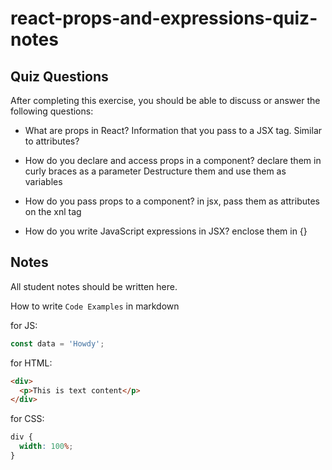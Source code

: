 # react-props-and-expressions-quiz-notes

## Quiz Questions

After completing this exercise, you should be able to discuss or answer the following questions:

- What are props in React?
  Information that you pass to a JSX tag.
  Similar to attributes?

- How do you declare and access props in a component?
  declare them in curly braces as a parameter
  Destructure them and use them as variables

- How do you pass props to a component?
  in jsx, pass them as attributes on the xnl tag

- How do you write JavaScript expressions in JSX?
  enclose them in {}

## Notes

All student notes should be written here.

How to write `Code Examples` in markdown

for JS:

```javascript
const data = 'Howdy';
```

for HTML:

```html
<div>
  <p>This is text content</p>
</div>
```

for CSS:

```css
div {
  width: 100%;
}
```
